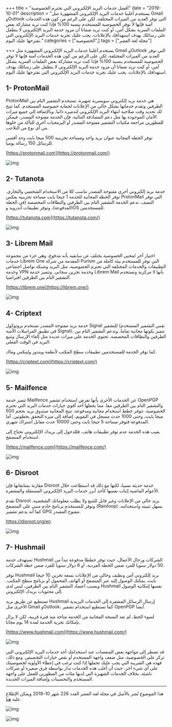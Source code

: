 +++
title = "أفضل خدمات البريد الإلكتروني التي تحترم الخصوصية"
date = "2019-10-01"
description = "يستخدم أغلبنا خدمات البريد الإلكتروني المشهورة مثل Gmail وOutlook التي توفر العديد من الميزات المختلفة، لكن على الرغم من كون هذه الخدمات آمنة فإنها لا توفر الخصوصية للمستخدم بنسبة 100% فإذا كنت تريد مشاركة بعض الملفات السرية بشكل آمن، أو كنت تريد ضمانا أن مزود خدمة البريد الإلكتروني لا يتطفل على رسائلك بهدف استهدافك بالإعلانات، يجب عليك تجربة خدمات البريد الإلكتروني التي نقترحها عليك اليوم."
categories = ["الخصوصية",]
tags = ["مجلة لغة العصر"]

+++
يستخدم أغلبنا خدمات البريد الإلكتروني المشهورة مثل Gmail وOutlook التي توفر العديد من الميزات المختلفة، لكن على الرغم من كون هذه الخدمات آمنة فإنها لا توفر الخصوصية للمستخدم بنسبة 100% فإذا كنت تريد مشاركة بعض الملفات السرية بشكل آمن، أو كنت تريد ضمانا أن مزود خدمة البريد الإلكتروني لا يتطفل على رسائلك بهدف استهدافك بالإعلانات، يجب عليك تجربة خدمات البريد الإلكتروني التي نقترحها عليك اليوم.

## 1- ProtonMail

ProtonMail هي خدمة بريد إلكتروني سويسرية شهيرة، تستخدم التشفير التام بين الطرفين وتقدم خدماتها بشكل خالي من الإعلانات لحماية خصوصية المستخدم. كما تتيح لك تحديد وقت صلاحية انتهاء البريد الإلكتروني لتدميره ذاتيا. وبالإضافة إلى جميع ميزات الأمان الموجودة بها مثل دعم المصادقة الثنائية، فإن الخدمة مفتوحة المصدر، فيمكن للمطورين مراجعة مكتبات التشفير مفتوحة المصدر أو البرمجيات أخرى للتأكد من خلوها من أي نوع من التلاعب.

توفر الخطة المجانية عنوان بريد واحد ومساحة تخزينية 500 ميجا بايت وحد أقصي للرسائل 150 رسالة يوميا.

[https://protonmail.com](https://protonmail.com/)

![img](images/protonmail.jpg)

## 2- Tutanota

خدمة بريد إلكتروني أخري مفتوحة المصدر تناسب كلا من الاستخدام الشخصي والتجاري. توفر الخطة المجانية للخدمة 1 جيجا بايت مساحة تخزينية بعكس ProtonMail التي توفر النصف. تدعم الخدمة التشفير التام بين الطرفين والنطاقات المخصصة (في الخطة المدفوعة)، وتوفر تطبيقات أندرويد وiOS للمستخدمين.

[https://tutanota.com](https://tutanota.com/)

![img](thumbnail-tutanota.jpg)

## 3- Librem Mail

اختيار آخر لمحبي الخصوصية يختلف عن سابقيه بأنه مدفوع، وهي جزء من مجموعة خدمات Librem One المقدمة من شركة Purism التي توفر للمستخدم بيئة كاملة من التطبيقات والخدمات المختلفة التي تحترم الخصوصية، مثل البريد وشبكة تواصل اجتماعي وخدمة VPN وخدمة تخزين سحابي. وتتميز خدمة Librem Mail بأنها لا مركزية وتستخدم التشفير التام بين الطرفين افتراضيا.

[https://librem.one](https://librem.one/)

![img](images/librem-mail.jpg)

## 4- Criptext

خدمة بريد مفتوحة المصدر تستخدم بروتوكول Signal للتشفير (نفس التشفير المستخدم في تطبيق المراسلات الأمنة Signal)، تتميز بكونها مجانية تماما، وتدعم التشفير التام بين الطرفين والنطاقات المخصصة. تحتوي الخدمة على ميزات عديدة مثل إلغاء الإرسال وتتبع البريد في الوقت الفعلي.

كما توفر الخدمة للمستخدمين تطبيقات سطح المكتب لأنظمة ويندوز ولينكس وماك.

[https://criptext.com](https://criptext.com/)

![img](images/criptext.jpg)

##  5- Mailfence

تتميز خدمة Mailfence عن الخدمات الأخرى بأنها تفرض استخدام تشفير OpenPGP والتشفير التام بين الطرفين معا. مما يجعلها أحد أقوي خيارات خدمات البريد التي تحترم الخصوصية. تتوفر خطط استخدام مجانية ومدفوعة، تتيح المجانية صندوق بريد بحجم 500 ميجا بايت، وحتى 1000 حدث مسجل في التقويم، إضافة إلى ميزة التحقق بخطوتين. أما المدفوعة فتوفر مساحة 5 جيجا بايت وحتى 10000 حدث مقابل اشتراك شهري.

يعيب هذه الخدمة عدم توفر تطبيقات هاتف، فللدخول إلى بريدك الإلكتروني تحتاج إلى استخدام المتصفح.

[https://mailfence.com](https://mailfence.com/)

![img](images/mailfence.png)



## 6- Disroot

مقارنة بسابقاتها فإن Disroot خدمة حديثة نسبيا، لكنها مع ذلك قد استطاعت خلال الأعوام الماضية إثبات نفسها كأحد أبرز خدمات البريد الإلكتروني المستقلة والمشفرة.

تقدم Disroot بريد خالي من الإعلانات وغير قابل للتتبع ولا يطلب معلوماتك الشخصية. وتوفر للمستخدم برنامج خادم مبنى على المتصفح (Rainloop) يسهل تثبيته واستخدامه، كما أنه يدعم تشفير GPG مفتوح المصدر.

https://disroot.org/en

![img](images/disroot.png)

## 7- Hushmail

تستهدف خدمة Hushmail الشركات ورجال الأعمال، حيث توفر خططا مدفوعة تبدأ من 50 دولار سنويا للفرد ضمن الخطة الفردية، أو 6 دولار سنويا للفرد ضمن خطة الشركات.

توفر Hushmail بريد إلكتروني آمن ونظيف وخالي من الإعلانات بسعة تخزين 10 جيجا بايت، يمكنك الوصول إليه عبر المتصفح أو الهاتف المحمول أو برنامج سطح المكتب. وبسبب اعتماد التشفير التام بين الطرفين، ليس لدى Hushmail نفسها إمكانية الوصول إلى محتويات بريدك الإلكتروني.

تستطيع عن طريق بريد Hushmail إرسال الرسائل المشفرة إلى الخدمات البريدية الأخرى مثل Gmail وOutlook، كما تستطيع استخدام تشفير OpenPGP أيضا.

لسوء الحظ، لم تعد النسخة المجانية من الخدمة متاحة منذ فترة قريبة، لكن لا يزال بإمكانك تجربة الخدمة لمدة 14 يوم مجانا.

[https://www.hushmail.com](https://www.hushmail.com/)

![img](images/hushmail.png)



قد تضطر إلى مواجهة بعض المنغصات عند استخدامك أحد خدمات البريد الإلكتروني التي تركز على الخصوصية، مثل ضعف واجهة المستخدم أو نقص خيارات التخصيص. ومع ذلك، فهذه هي الضريبة التي يجب عليك تحملها إذا كنت ترغب في إعطاء الأولوية لخصوصيتك على أي شيء آخر، حيث أن أغلب هذه الخدمات تدار بواسطة فرق صغيرة أو شركات ناشئة، بخلاف الخدمات الشهيرة التي لديها مئات من المطورين للعمل على واجهة المستخدم والتحسينات وإضافة الميزات الجديدة.

---

هذا الموضوع نُشر باﻷصل في مجلة لغة العصر العدد 226 شهر 10-2019 ويمكن الإطلاع عليه [هنا](https://drive.google.com/file/d/1NAvPlQ1pTZFGSqS05qfD9mrYHnRamRHd/view?usp=sharing).

![img](images/226-6.png)

![img](images/226-7.png)
